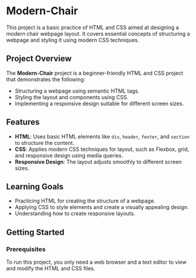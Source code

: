 # Modern-Chair

This project is a basic practice of HTML and CSS aimed at designing a modern chair webpage layout. It covers essential concepts of structuring a webpage and styling it using modern CSS techniques.

## Project Overview

The **Modern-Chair** project is a beginner-friendly HTML and CSS project that demonstrates the following:

- Structuring a webpage using semantic HTML tags.
- Styling the layout and components using CSS.
- Implementing a responsive design suitable for different screen sizes.

## Features

- **HTML**: Uses basic HTML elements like `div`, `header`, `footer`, and `section` to structure the content.
- **CSS**: Applies modern CSS techniques for layout, such as Flexbox, grid, and responsive design using media queries.
- **Responsive Design**: The layout adjusts smoothly to different screen sizes.

## Learning Goals

- Practicing HTML for creating the structure of a webpage.
- Applying CSS to style elements and create a visually appealing design.
- Understanding how to create responsive layouts.

## Getting Started

### Prerequisites

To run this project, you only need a web browser and a text editor to view and modify the HTML and CSS files.

